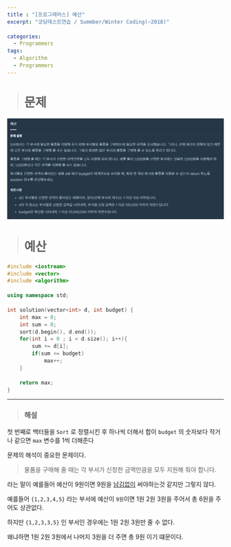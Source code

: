 ```yaml
---
title : "[프로그래머스] 예산"
excerpt: "코딩테스트연습 / Summber/Winter Coding(~2018)"

categories:
  - Programmers
tags:
  - Algorithm
  - Programmers
---
```

># __문제__
![문제](../../../assets/images/Buget.PNG)

># __예산__

```cpp
#include <iostream>
#include <vector>
#include <algorithm>

using namespace std;

int solution(vector<int> d, int budget) {
    int max = 0;
    int sum = 0;
    sort(d.begin(), d.end());
    for(int i = 0 ; i < d.size(); i++){
        sum += d[i];
        if(sum <= budget)
            max++;
    }
    
    return max;
}
```
* * *
> ### __해설__

첫 번째로 백터들을 `Sort` 로 정렬시킨 후 하나씩 더해서 합이 `budget` 의 숫자보다 작거나 같으면 `max` 변수를 1씩 더해준다

문제의 해석이 중요한 문제이다.
>물품을 구매해 줄 때는 각 부서가 신청한 금액만큼을 모두 지원해 줘야 합니다.

라는 말이 예를들어 예산이 9원이면 9원을 <u>남김없이</u> 써야하는것 같지만 그렇지 않다.

예를들어 `{1,2,3,4,5}` 라는 부서에 예산이 `9원`이면 1원 2원 3원을 주어서 총 6원을 주어도 상관없다.

하지만 `{1,2,3,3,5}` 인 부서인 경우에는
1원 2원 3원만 줄 수 없다.

왜냐하면 1원 2원 3원에서 나머지 3원을 더 주면 총 9원 이기 떄문이다.
    


